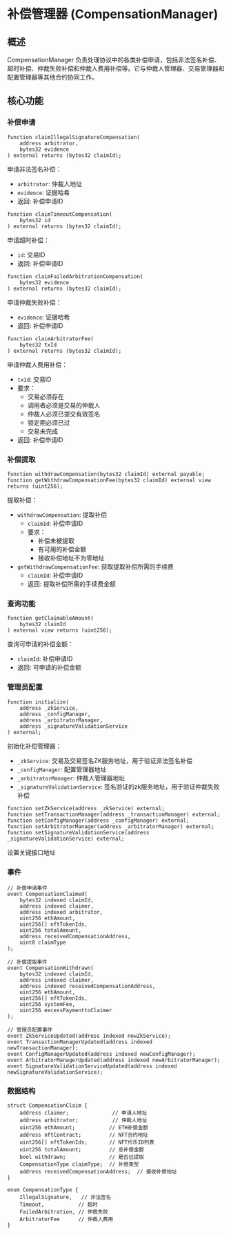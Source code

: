 # 补偿管理器 (CompensationManager)

## 概述
CompensationManager 负责处理协议中的各类补偿申请，包括非法签名补偿、超时补偿、仲裁失败补偿和仲裁人费用补偿等。它与仲裁人管理器、交易管理器和配置管理器等其他合约协同工作。

## 核心功能

### 补偿申请

```solidity
function claimIllegalSignatureCompensation(
    address arbitrator,
    bytes32 evidence
) external returns (bytes32 claimId);
```
申请非法签名补偿：
- `arbitrator`: 仲裁人地址
- `evidence`: 证据哈希
- 返回: 补偿申请ID

```solidity
function claimTimeoutCompensation(
    bytes32 id
) external returns (bytes32 claimId);
```
申请超时补偿：
- `id`: 交易ID
- 返回: 补偿申请ID

```solidity
function claimFailedArbitrationCompensation(
    bytes32 evidence
) external returns (bytes32 claimId);
```
申请仲裁失败补偿：
- `evidence`: 证据哈希
- 返回: 补偿申请ID

```solidity
function claimArbitratorFee(
    bytes32 txId
) external returns (bytes32 claimId);
```
申请仲裁人费用补偿：
- `txId`: 交易ID
- 要求：
  - 交易必须存在
  - 调用者必须是交易的仲裁人
  - 仲裁人必须已提交有效签名
  - 锁定期必须已过
  - 交易未完成
- 返回: 补偿申请ID

### 补偿提取

```solidity
function withdrawCompensation(bytes32 claimId) external payable;
function getWithdrawCompensationFee(bytes32 claimId) external view returns (uint256);
```
提取补偿：
- `withdrawCompensation`: 提取补偿
  - `claimId`: 补偿申请ID
  - 要求：
    - 补偿未被提取
    - 有可用的补偿金额
    - 接收补偿地址不为零地址
- `getWithdrawCompensationFee`: 获取提取补偿所需的手续费
  - `claimId`: 补偿申请ID
  - 返回: 提取补偿所需的手续费金额

### 查询功能

```solidity
function getClaimableAmount(
    bytes32 claimId
) external view returns (uint256);
```
查询可申请的补偿金额：
- `claimId`: 补偿申请ID
- 返回: 可申请的补偿金额

### 管理员配置

```solidity
function initialize(
    address _zkService,
    address _configManager,
    address _arbitratorManager,
    address _signatureValidationService
) external;
```
初始化补偿管理器：
- `_zkService`: 交易及交易签名ZK服务地址，用于验证非法签名补偿
- `_configManager`: 配置管理器地址
- `_arbitratorManager`: 仲裁人管理器地址
- `_signatureValidationService`: 签名验证的zk服务地址，用于验证仲裁失败补偿

```solidity
function setZkService(address _zkService) external;
function setTransactionManager(address _transactionManager) external;
function setConfigManager(address _configManager) external;
function setArbitratorManager(address _arbitratorManager) external;
function setSignatureValidationService(address _signatureValidationService) external;
```
设置关键接口地址

### 事件

```solidity
// 补偿申请事件
event CompensationClaimed(
    bytes32 indexed claimId,
    address indexed claimer,
    address indexed arbitrator,
    uint256 ethAmount,
    uint256[] nftTokenIds,
    uint256 totalAmount,
    address receivedCompensationAddress,
    uint8 claimType
);

// 补偿提取事件
event CompensationWithdrawn(
    bytes32 indexed claimId,
    address indexed claimer,
    address indexed receivedCompensationAddress,
    uint256 ethAmount,
    uint256[] nftTokenIds,
    uint256 systemFee,
    uint256 excessPaymenttoClaimer
);

// 管理员配置事件
event ZkServiceUpdated(address indexed newZkService);
event TransactionManagerUpdated(address indexed newTransactionManager);
event ConfigManagerUpdated(address indexed newConfigManager);
event ArbitratorManagerUpdated(address indexed newArbitratorManager);
event SignatureValidationServiceUpdated(address indexed newSignatureValidationService);
```

### 数据结构

```solidity
struct CompensationClaim {
    address claimer;              // 申请人地址
    address arbitrator;           // 仲裁人地址
    uint256 ethAmount;           // ETH补偿金额
    address nftContract;         // NFT合约地址
    uint256[] nftTokenIds;       // NFT代币ID列表
    uint256 totalAmount;         // 总补偿金额
    bool withdrawn;              // 是否已提取
    CompensationType claimType;  // 补偿类型
    address receivedCompensationAddress;  // 接收补偿地址
}

enum CompensationType {
    IllegalSignature,   // 非法签名
    Timeout,           // 超时
    FailedArbitration, // 仲裁失败
    ArbitratorFee      // 仲裁人费用
}
